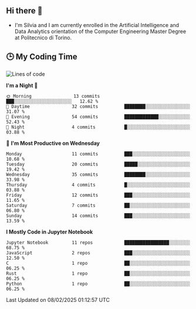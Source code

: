 ## Hi there 👋

- I'm Silvia and I am currently enrolled in the Artificial Intelligence and Data Analytics orientation of the Computer Engineering Master Degree at Politecnico di Torino.


<!-- <p align="center">
   <img style="height:170px;display:inline-block"  src="http://github-profile-summary-cards.vercel.app/api/cards/profile-details?username=silviapolizzi&theme=github_dark" />
   <img style="height:170px;display:inline-block"  src="http://github-profile-summary-cards.vercel.app/api/cards/most-commit-language?username=silviapolizzi&theme=github_dark&exclude=" /> 
</p> -->


## :clock3: My Coding Time 

<!--START_SECTION:waka-->
![Lines of code](https://img.shields.io/badge/From%20Hello%20World%20I%27ve%20Written-109.5%20thousand%20lines%20of%20code-blue)

**I'm a Night 🦉** 

```text
🌞 Morning                13 commits          ███░░░░░░░░░░░░░░░░░░░░░░   12.62 % 
🌆 Daytime                32 commits          ████████░░░░░░░░░░░░░░░░░   31.07 % 
🌃 Evening                54 commits          █████████████░░░░░░░░░░░░   52.43 % 
🌙 Night                  4 commits           █░░░░░░░░░░░░░░░░░░░░░░░░   03.88 % 
```
📅 **I'm Most Productive on Wednesday** 

```text
Monday                   11 commits          ███░░░░░░░░░░░░░░░░░░░░░░   10.68 % 
Tuesday                  20 commits          █████░░░░░░░░░░░░░░░░░░░░   19.42 % 
Wednesday                35 commits          ████████░░░░░░░░░░░░░░░░░   33.98 % 
Thursday                 4 commits           █░░░░░░░░░░░░░░░░░░░░░░░░   03.88 % 
Friday                   12 commits          ███░░░░░░░░░░░░░░░░░░░░░░   11.65 % 
Saturday                 7 commits           ██░░░░░░░░░░░░░░░░░░░░░░░   06.80 % 
Sunday                   14 commits          ███░░░░░░░░░░░░░░░░░░░░░░   13.59 % 
```


**I Mostly Code in Jupyter Notebook** 

```text
Jupyter Notebook         11 repos            █████████████████░░░░░░░░   68.75 % 
JavaScript               2 repos             ███░░░░░░░░░░░░░░░░░░░░░░   12.50 % 
C                        1 repo              ██░░░░░░░░░░░░░░░░░░░░░░░   06.25 % 
Rust                     1 repo              ██░░░░░░░░░░░░░░░░░░░░░░░   06.25 % 
Python                   1 repo              ██░░░░░░░░░░░░░░░░░░░░░░░   06.25 % 
```




 Last Updated on 08/02/2025 01:12:57 UTC
<!--END_SECTION:waka-->
